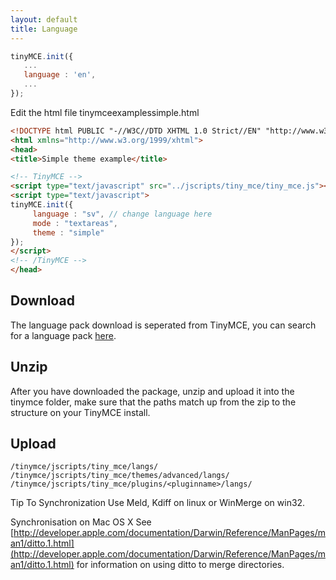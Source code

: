 ```yaml
---
layout: default
title: Language
---
```


```js
tinyMCE.init({
   ...
   language : 'en',
   ...
});
```

Edit the html file tinymceexamplessimple.html

```html
<!DOCTYPE html PUBLIC "-//W3C//DTD XHTML 1.0 Strict//EN" "http://www.w3.org/TR/xhtml1/DTD/xhtml1-strict.dtd">
<html xmlns="http://www.w3.org/1999/xhtml">
<head>
<title>Simple theme example</title>

<!-- TinyMCE -->
<script type="text/javascript" src="../jscripts/tiny_mce/tiny_mce.js"></script>
<script type="text/javascript">
tinyMCE.init({
     language : "sv", // change language here
     mode : "textareas",
     theme : "simple"
});
</script>
<!-- /TinyMCE -->
</head>
```

## Download

The language pack download is seperated from TinyMCE, you can search for a language pack [here](https://www.tiny.cloud/download/).

## Unzip

After you have downloaded the package, unzip and upload it into the tinymce folder, make sure that the paths match up from the zip to the structure on your TinyMCE install.

## Upload

```
/tinymce/jscripts/tiny_mce/langs/
/tinymce/jscripts/tiny_mce/themes/advanced/langs/
/tinymce/jscripts/tiny_mce/plugins/<pluginname>/langs/
```

Tip To Synchronization Use Meld, Kdiff on linux or WinMerge on win32.

Synchronisation on Mac OS X See [http://developer.apple.com/documentation/Darwin/Reference/ManPages/man1/ditto.1.html](http://developer.apple.com/documentation/Darwin/Reference/ManPages/man1/ditto.1.html) for information on using ditto to merge directories.
